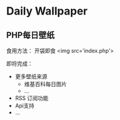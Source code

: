 # Daily Wallpaper
## PHP每日壁纸
食用方法：
开袋即食
\<img src='index.php'>

即将完成：
- 更多壁纸来源
    - 维基百科每日图片
    - ...
- RSS 订阅功能
- Api支持
- ...